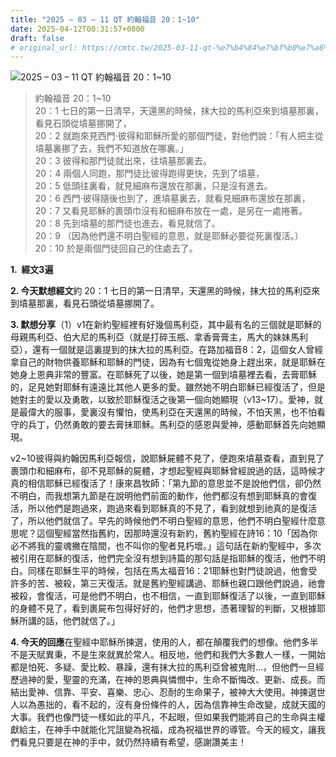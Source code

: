```yaml
---
title: "2025 – 03 – 11 QT 約翰福音 20：1~10"
date: 2025-04-12T00:31:57+0800
draft: false
# original_url: https://cmtc.tw/2025-03-11-qt-%e7%b4%84%e7%bf%b0%e7%a6%8f%e9%9f%b3-20%ef%bc%9a110
---
```


![2025 – 03 – 11 QT 約翰福音 20：1\~10](/images/qt.jpg  "2025 – 03 – 11 QT 約翰福音 20：1\~10")

> 約翰福音 20：1\~10  
> 20：1 七日的第一日清早，天還黑的時候，抹大拉的馬利亞來到墳墓那裏，看見石頭從墳墓挪開了，  
> 20：2 就跑來見西門‧彼得和耶穌所愛的那個門徒，對他們說：「有人把主從墳墓裏挪了去，我們不知道放在哪裏。」  
> 20：3 彼得和那門徒就出來，往墳墓那裏去。  
> 20：4 兩個人同跑，那門徒比彼得跑得更快，先到了墳墓，  
> 20：5 低頭往裏看，就見細麻布還放在那裏，只是沒有進去。  
> 20：6 西門‧彼得隨後也到了，進墳墓裏去，就看見細麻布還放在那裏，  
> 20：7 又看見耶穌的裹頭巾沒有和細麻布放在一處，是另在一處捲著。  
> 20：8 先到墳墓的那門徒也進去，看見就信了。  
> 20：9 （因為他們還不明白聖經的意思，就是耶穌必要從死裏復活。）  
> 20：10 於是兩個門徒回自己的住處去了。

**1.  經文3遍**

**2. 今天默想經文**約 20：1 七日的第一日清早，天還黑的時候，抹大拉的馬利亞來到墳墓那裏，看見石頭從墳墓挪開了。

**3. 默想分享**（1）v1在新約聖經裡有好幾個馬利亞，其中最有名的三個就是耶穌的母親馬利亞、伯大尼的馬利亞（就是打碎玉瓶、拿香膏膏主，馬大的妹妹馬利亞），還有一個就是這裏提到的抹大拉的馬利亞。在路加福音8：2，這個女人曾經拿自己的財物供養耶穌和耶穌的門徒，因為有七個鬼從她身上趕出來，就是耶穌在她身上恩典非常的豐富。在耶穌死了以後，她是第一個到墳墓裡去看，去膏耶穌的，足見她對耶穌有遠遠比其他人更多的愛。雖然她不明白耶穌已經復活了，但是她對主的愛以及勇敢，以致於耶穌復活之後第一個向她顯現（v13\~17）。愛神，就是最偉大的服事，愛裏沒有懼怕，使馬利亞在天還黑的時候，不怕天黑，也不怕看守的兵丁，仍然勇敢的要去膏抹耶穌。馬利亞的感恩與愛神，感動耶穌首先向她顯現。

v2\~10彼得與約翰因馬利亞報信，說耶穌屍體不見了，便跑來墳墓查看，直到見了裹頭巾和細麻布，卻不見耶穌的屍體，才想起聖經與耶穌曾經說過的話，這時候才真的相信耶穌已經復活了！康來昌牧師：「第九節的意思並不是說他們信，卻仍然不明白，而我想第九節是在說明他們前面的動作，他們都沒有想到耶穌真的會復活，所以他們是跑過來，跑過來看到耶穌真的不見了，看到就想到祂真的是復活了，所以他們就信了。早先的時候他們不明白聖經的意思，他們不明白聖經什麼意思呢？這個聖經當然指舊約，因那時還沒有新約，舊約聖經在詩16：10「因為你必不將我的靈魂撇在陰間，也不叫你的聖者見朽壞。」這句話在新約聖經中，多次被引用在耶穌的復活，他們完全沒有想到詩篇的那句話是指耶穌的復活，他們不明白。同樣在耶穌生平的時候，包括在馬太福音16：21耶穌也對門徒說過，他會受許多的苦、被殺，第三天復活。就是舊約聖經講過、耶穌也親口跟他們說過，祂會被殺，會復活，可是他們不明白，也不相信，一直到耶穌復活了以後，一直到耶穌的身體不見了，看到裹屍布包得好好的，他們才思想，憑著理智的判斷，又根據耶穌所講的話，他們就信了。」

**4. 今天的回應**在聖經中耶穌所揀選，使用的人，都在顛覆我們的想像。他們多半不是天賦異秉，不是生來就異於常人。相反地，他們和我們大多數人一樣，一開始都是怕死、多疑、愛比較、暴躁，還有抹大拉的馬利亞曾被鬼附…，但他們一旦經歷過神的愛，聖靈的充滿，在神的恩典與憐憫中，生命不斷悔改、更新、成長。而結出愛神、信靠、平安、喜樂、忠心、忍耐的生命果子，被神大大使用。神揀選世人以為愚拙的，看不起的，沒有身份條件的人，因為信靠神生命改變，成就天國的大事。我們也像門徒一樣如此的平凡，不起眼，但如果我們能將自己的生命與主權獻給主，在神手中就能化咒詛變為祝福，成為祝福世界的導管。今天的經文，讓我們看見只要是在神的手中，就仍然持續有希望，感謝讚美主！